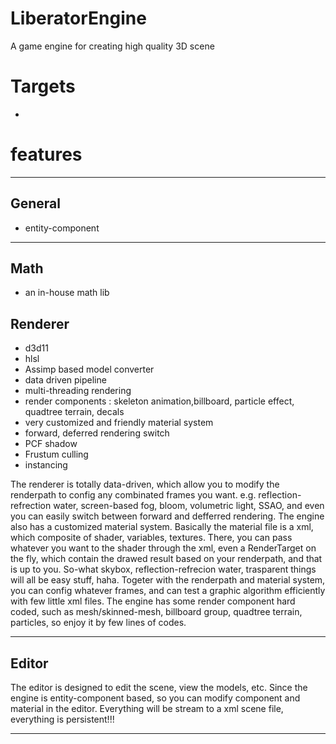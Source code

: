 # LiberatorEngine
A game engine for creating high quality 3D scene


# Targets
- 


# features
***
## General
- entity-component

***
## Math
- an in-house math lib

## Renderer
- d3d11 
- hlsl
- Assimp based model converter
- data driven pipeline
- multi-threading rendering
- render components : skeleton animation,billboard, particle effect, quadtree terrain, decals
- very customized and friendly material system
- forward, deferred rendering switch
- PCF shadow
- Frustum culling
- instancing

 <p>
   The renderer is totally data-driven, which allow you to modify the renderpath to config any combinated frames you want. e.g. 
reflection-refrection water, screen-based fog, bloom, volumetric light, SSAO, and even you can easily switch between
forward and defferred rendering. The engine also has a customized material system. Basically the material file is a xml, which 
composite of shader, variables, textures. There, you can pass whatever you want to the shader through the xml, even a RenderTarget
on the fly, which contain the drawed result based on your renderpath, and that is up to you. So-what skybox, reflection-refrecion 
water, trasparent things will all be easy stuff, haha. Togeter with the renderpath and material system, you can config whatever frames, and can test a graphic algorithm efficiently with few little xml files.  
  The engine has some render component hard coded, such as mesh/skinned-mesh, billboard group, quadtree terrain, particles, so enjoy it by few lines of codes.  
</p>
   

 


***
## Editor 
The editor is designed to edit the scene, view the models, etc. Since the engine is entity-component based, so you can
modify component and material in the editor. Everything will be stream to a xml scene file, everything is persistent!!!

***

